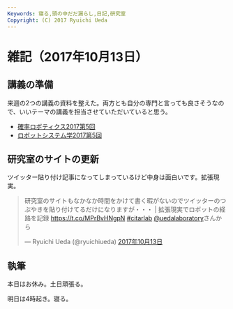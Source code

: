 ```yaml
---
Keywords: 寝る,頭の中だだ漏らし,日記,研究室
Copyright: (C) 2017 Ryuichi Ueda
---
```


# 雑記（2017年10月13日）

## 講義の準備

来週の2つの講義の資料を整えた。両方とも自分の専門と言っても良さそうなので、いいテーマの講義を担当させていただいていると思う。

* [確率ロボティクス2017第5回](https://github.com/ryuichiueda/probrobo2017/blob/master/05.ipynb)
* [ロボットシステム学2017第5回](https://github.com/ryuichiueda/robosys2017/blob/master/05.md)

## 研究室のサイトの更新

ツイッター貼り付け記事になってしまっているけど中身は面白いです。拡張現実。

<blockquote class="twitter-tweet" data-lang="ja"><p lang="ja" dir="ltr">研究室のサイトもなかなか時間をかけて書く暇がないのでツイッターのつぶやきを貼り付けてるだけになりますが・・・ | 拡張現実でロボットの経路を記録 <a href="https://t.co/MPrBvHNgpN">https://t.co/MPrBvHNgpN</a> <a href="https://twitter.com/hashtag/citarlab?src=hash&amp;ref_src=twsrc%5Etfw">#citarlab</a> <a href="https://twitter.com/uedalaboratory?ref_src=twsrc%5Etfw">@uedalaboratory</a>さんから</p>&mdash; Ryuichi Ueda (@ryuichiueda) <a href="https://twitter.com/ryuichiueda/status/918826899324805120?ref_src=twsrc%5Etfw">2017年10月13日</a></blockquote>
<script async src="//platform.twitter.com/widgets.js" charset="utf-8"></script>

## 執筆

本日はお休み。土日頑張る。



明日は4時起き。寝る。

